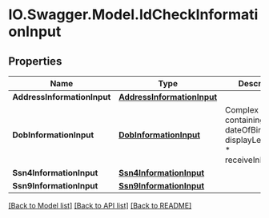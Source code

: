 # IO.Swagger.Model.IdCheckInformationInput
## Properties

Name | Type | Description | Notes
------------ | ------------- | ------------- | -------------
**AddressInformationInput** | [**AddressInformationInput**](AddressInformationInput.md) |  | [optional] 
**DobInformationInput** | [**DobInformationInput**](DobInformationInput.md) | Complex type containing:  * dateOfBirth * displayLevelCode * receiveInResponse | [optional] 
**Ssn4InformationInput** | [**Ssn4InformationInput**](Ssn4InformationInput.md) |  | [optional] 
**Ssn9InformationInput** | [**Ssn9InformationInput**](Ssn9InformationInput.md) |  | [optional] 

[[Back to Model list]](../README.md#documentation-for-models) [[Back to API list]](../README.md#documentation-for-api-endpoints) [[Back to README]](../README.md)

